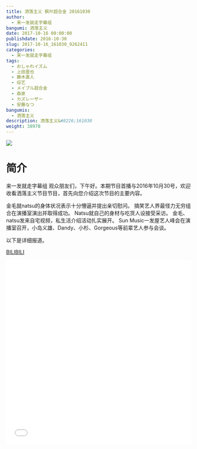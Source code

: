 ```yaml
---
title: 洒落主义 枫叶超合金 20161030
author: 
  - 来一发就走字幕组
bangumi: 洒落主义
date: 2017-10-16 00:00:00
publishdate: 2016-10-30
slug: 2017-10-16_161030_9262411
categories: 
  - 来一发就走字幕组
tags: 
  - おしゃれイズム
  - 上田晋也
  - 藤木直人
  - 综艺
  - メイプル超合金
  - 森泉
  - カズレーザー
  - 安藤なつ
bangumis: 
  - 洒落主义
description: 洒落主义&#8226;161030
weight: 38970
---
```


![](https://i.imgur.com/3f6mnK0.jpg)

# 简介  
来一发就走字幕组 观众朋友们，下午好。本期节目首播与2016年10月30号，欢迎收看洒落主义节目节目，首先向您介绍这次节目的主要内容。

金毛就natsu的身体状况表示十分懵逼并提出亲切慰问。
搞笑艺人界最怪力无穷组合在演播室演出并取得成功。
Natsu就自己的身材与吃货人设接受采访。
金毛、natsu发来自宅视频，私生活介绍活动扎实展开。
Sun Music一发屋艺人峰会在演播室召开，小岛义雄、Dandy、小杉、Gorgeous等前辈艺人参与会谈。

以下是详细报道。

  [BILIBILI](https://www.bilibili.com/video/av9262411/)


  <iframe src="//www.bilibili.com/html/html5player.html?cid=15304437&aid=9262411" width="100%" height="500" frameborder="0" allowfullscreen="allowfullscreen"></iframe>
